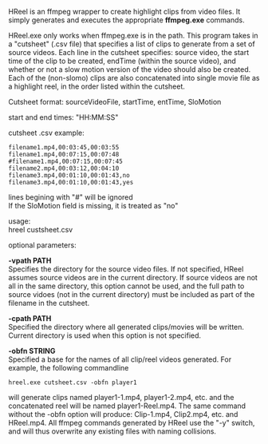 HReel is an ffmpeg wrapper to create highlight clips from video files. It simply generates and executes the appropriate **ffmpeg.exe** commands. 

HReel.exe only works when ffmpeg.exe is in the path. This program takes in a "cutsheet" (.csv file) that specifies a list of clips to generate from a set of source videos. Each line in the cutsheet specifies: source video, the start time of the clip to be created, endTime (within the source video), and whether or not a slow motion version of the video should also be created. Each of the (non-slomo) clips are also concatenated into single movie file as a highlight reel, in the order listed within the cutsheet.

Cutsheet format:
sourceVideoFile, startTime, entTime, SloMotion

start and end times: "HH:MM:SS"

cutsheet .csv example:
```
filename1.mp4,00:03:45,00:03:55
filename1.mp4,00:07:15,00:07:48
#filename1.mp4,00:07:15,00:07:45
filename2.mp4,00:03:12,00:04:10
filename3.mp4,00:01:10,00:01:43,no
filename3.mp4,00:01:10,00:01:43,yes
```

lines begining with "#" will be ignored \
If the SloMotion field is missing, it is treated as "no"

usage:\
hreel custsheet.csv

optional parameters:

**-vpath PATH**\
Specifies the directory for the source video files. If not specified, HReel assumes source videos are in the current directory. If source videos are not all in the same directory, this option cannot be used, and the full path to source vidoes (not in the current directory) must be included as part of the filename in the cutsheet.
              
**-cpath PATH**\
Specified the directory where all generated clips/movies will be written. Current directory is used when this option is not specified.

**-obfn STRING**\
Specified a base for the names of all clip/reel videos generated. For example, the following commandline
```
hreel.exe cutsheet.csv -obfn player1
```
will generate clips named player1-1.mp4, player1-2.mp4, etc. and the concatenated reel will be named player1-Reel.mp4.  The same command without the -obfn option will produce: Clip-1.mp4, Clip2.mp4, etc. and HReel.mp4. All ffmpeg commands generated by HReel use the "-y" switch, and will thus overwrite any existing files with naming collisions.

